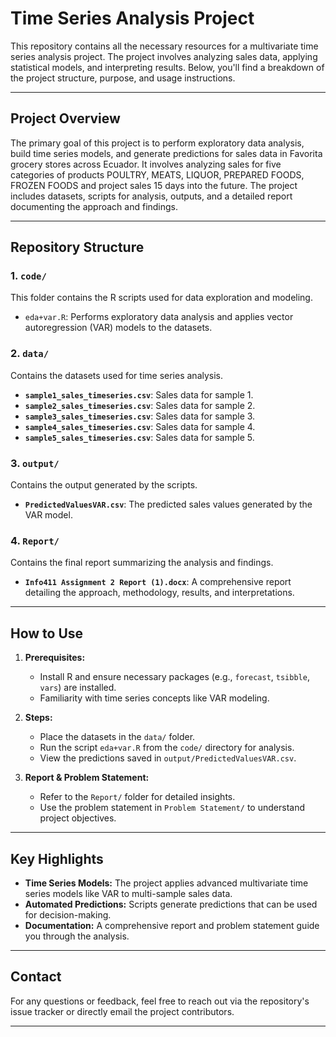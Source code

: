 # Time Series Analysis Project

This repository contains all the necessary resources for a multivariate time series analysis project. The project involves analyzing sales data, applying statistical models, and interpreting results. Below, you'll find a breakdown of the project structure, purpose, and usage instructions.

---

## Project Overview

The primary goal of this project is to perform exploratory data analysis, build time series models, and generate predictions for sales data in Favorita grocery stores across Ecuador. It involves analyzing sales for five categories of products POULTRY, MEATS, LIQUOR, PREPARED FOODS, FROZEN FOODS and project sales 15 days into the future. The project includes datasets, scripts for analysis, outputs, and a detailed report documenting the approach and findings.

---

## Repository Structure

### 1. `code/`

This folder contains the R scripts used for data exploration and modeling.

-   `eda+var.R`: Performs exploratory data analysis and applies vector autoregression (VAR) models to the datasets.

### 2. `data/`

Contains the datasets used for time series analysis.

-   **`sample1_sales_timeseries.csv`**: Sales data for sample 1.
-   **`sample2_sales_timeseries.csv`**: Sales data for sample 2.
-   **`sample3_sales_timeseries.csv`**: Sales data for sample 3.
-   **`sample4_sales_timeseries.csv`**: Sales data for sample 4.
-   **`sample5_sales_timeseries.csv`**: Sales data for sample 5.

### 3. `output/`

Contains the output generated by the scripts.

-   **`PredictedValuesVAR.csv`**: The predicted sales values generated by the VAR model.

### 4. `Report/`

Contains the final report summarizing the analysis and findings.

-   **`Info411 Assignment 2 Report (1).docx`**: A comprehensive report detailing the approach, methodology, results, and interpretations.

---

## How to Use

1. **Prerequisites:**

    - Install R and ensure necessary packages (e.g., `forecast`, `tsibble`, `vars`) are installed.
    - Familiarity with time series concepts like VAR modeling.

2. **Steps:**

    - Place the datasets in the `data/` folder.
    - Run the script `eda+var.R` from the `code/` directory for analysis.
    - View the predictions saved in `output/PredictedValuesVAR.csv`.

3. **Report & Problem Statement:**
    - Refer to the `Report/` folder for detailed insights.
    - Use the problem statement in `Problem Statement/` to understand project objectives.

---

## Key Highlights

-   **Time Series Models:** The project applies advanced multivariate time series models like VAR to multi-sample sales data.
-   **Automated Predictions:** Scripts generate predictions that can be used for decision-making.
-   **Documentation:** A comprehensive report and problem statement guide you through the analysis.

---

## Contact

For any questions or feedback, feel free to reach out via the repository's issue tracker or directly email the project contributors.

---
